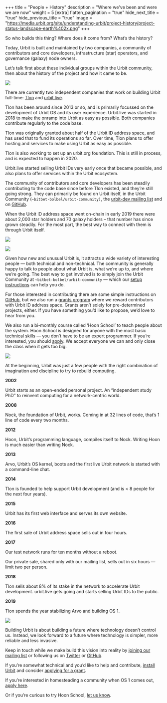 +++
title = "People + History"
description = "Where we've been and were we are now"
weight = 5
[extra]
flatten_pagination = "true"
hide_next_title = "true"
hide_previous_title = "true"
image = "https://media.urbit.org/site/understanding-urbit/project-history/project-status-landscape-earth%402x.png"
+++

So who builds this thing? Where does it come from? What’s the history?

Today, Urbit is built and maintained by two companies, a community of contributors and core developers, infrastructure (star) operators, and governance (galaxy) node owners.

Let’s talk first about these individual groups within the Urbit community, then about the history of the project and how it came to be.

![](https://media.urbit.org/site/understanding-urbit/project-history/project-status-landscape-earth@2x.png)

There are currently two independent companies that work on building Urbit full-time: [Tlon](https://tlon.io/) and [urbit.live](https://urbit.live/).

Tlon has been around since 2013 or so, and is primarily focussed on the development of Urbit OS and its user experience. Urbit.live was started in 2018 to make the onramp into Urbit as easy as possible. Both companies contribute regularly to the code base.

Tlon was originally granted about half of the Urbit ID address space, and has used that to fund its operations so far. Over time, Tlon plans to offer hosting and services to make using Urbit as easy as possible.

Tlon is also working to set up an urbit.org foundation. This is still in process, and is expected to happen in 2020.

Urbit.live started selling Urbit IDs very early once that became possible, and also plans to offer services within the Urbit ecosystem.

The community of contributors and core developers has been steadily contributing to the code base since before Tlon existed, and they’re still going strong. They can primarily be found on Urbit itself, in the Urbit Community (`~bitbet-bolbel/urbit-community)`, the [urbit-dev mailing list](https://groups.google.com/a/urbit.org/forum/#!forum/dev) and on [GitHub](https://github.com/urbit).

When the Urbit ID address space went on-chain in early 2019 there were about 2,000 star holders and 70 galaxy holders – that number has since grown steadily. For the most part, the best way to connect with them is through Urbit itself.

![](https://media.urbit.org/site/understanding-urbit/uu-people-history-2a.jpg)

![](https://media.urbit.org/site/understanding-urbit/uu-people-history-2c.jpg)

Given how new and unusual Urbit is, it attracts a wide variety of interesting people — both technical and non-technical. The community is generally happy to talk to people about what Urbit is, what we’re up to, and where we’re going. The best way to get involved is to simply join the Urbit Community at `~bitbet-bolbel/urbit-community` — which our [setup instructions](/using/os/getting-started) can help you do.

For those interested in contributing there are some simple instructions on [GitHub](https://github.com/urbit/urbit/blob/master/CONTRIBUTING.md#contributing-to-urbit), but we also run a [grants program](https://grants.urbit.org/) where we reward contributors with Urbit ID address space. Grants aren’t solely for pre-determined projects, either. If you have something you’d like to propose, we’d love to hear from you.

We also run a bi-monthly course called ‘Hoon School’ to teach people about the system. Hoon School is designed for anyone with the most basic technical skills — you don’t have to be an expert programmer. If you’re interested, you should [apply](/community/hoonschool). We accept everyone we can and only close the class when it gets too big.

![](https://media.urbit.org/site/understanding-urbit/project-history/history-4.svg)

At the beginning, Urbit was just a few people with the right combination of imagination and discipline to try to rebuild computing.

**2002**

Urbit starts as an open-ended personal project. An “independent study PhD” to reinvent computing for a network-centric world.

**2008**

Nock, the foundation of Urbit, works. Coming in at 32 lines of code, that’s 1 line of code every two months.

**2012**

Hoon, Urbit’s programming language, compiles itself to Nock. Writing Hoon is much easier than writing Nock.

**2013**

Arvo, Urbit’s OS kernel, boots and the first live Urbit network is started with a command-line chat.

**2014**

Tlon is founded to help support Urbit development (and is < 8 people for the next four years).

**2015**

Urbit has its first web interface and serves its own website.

**2016**

The first sale of Urbit address space sells out in four hours.

**2017**

Our test network runs for ten months without a reboot.

Our private sale, shared only with our mailing list, sells out in six hours — limit two per person.

**2018**

Tlon sells about 8% of its stake in the network to accelerate Urbit development.
urbit.live gets going and starts selling Urbit IDs to the public.

**2019**

Tlon spends the year stabilizing Arvo and building OS 1.

![](https://media.urbit.org/site/understanding-urbit/uu-history-4.jpg)

Building Urbit is about building a future where technology doesn’t control us. Instead, we look forward to a future where technology is simpler, more reliable and less invasive.

Keep in touch while we make build this vision into reality by [joining our mailing list](https://urbit.us11.list-manage.com/subscribe/post?u=972a03db9e0c6c25bb58de8c8&id=be143888d2) or following us on [Twitter](https://twitter.com/urbit) or [GitHub](https://github.com/urbit).

If you’re somewhat technical and you’d like to help and contribute, [install Urbit](/getting-started) and consider [applying for a grant](https://grants.urbit.org/s).

If you’re interested in homesteading a community when OS 1 comes out, [apply here](/community/community-grants).

Or if you’re curious to try Hoon School, [let us know](/community/hoonschool).
